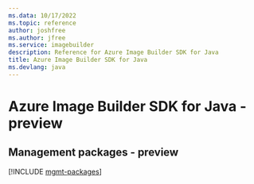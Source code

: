 ```yaml
---
ms.data: 10/17/2022
ms.topic: reference
author: joshfree
ms.author: jfree
ms.service: imagebuilder
description: Reference for Azure Image Builder SDK for Java
title: Azure Image Builder SDK for Java
ms.devlang: java
---
```

# Azure Image Builder SDK for Java - preview

## Management packages - preview
[!INCLUDE [mgmt-packages](image-builder-mgmt-index.md)]